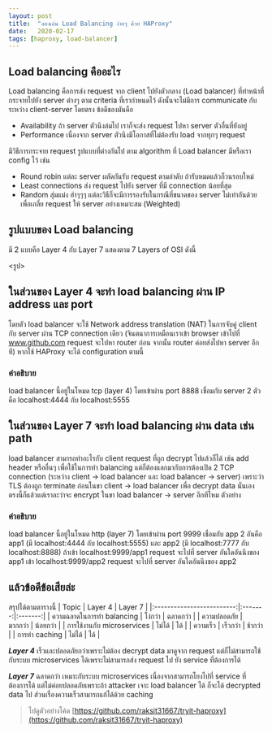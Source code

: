 ```yaml
---
layout: post
title:  "ลองเล่น Load Balancing ง่ายๆ ด้วย HAProxy"
date:   2020-02-17
tags: [haproxy, load-balancer]
---
```

## Load balancing คืออะไร
Load balancing คือการส่ง request จาก client ไปยังตัวกลาง (Load balancer) ที่ทำหน้าที่กระจายไปยัง server ต่างๆ ตาม criteria ที่เรากำหนดไว้ ดังนั้นจะไม่มีการ communicate กับระหว่าง client-server โดยตรง ข้อดีของมันคือ
- Availability ถ้า server ตัวนึงล่มไป เราก็จะส่ง request ไปหา server ตัวอื่นที่ยังอยู่
- Performance เนื่องจาก server ตัวนึงมีโอกาสที่ไม่ต้องรับ load จากทุกๆ request

มีวิธีการกระจาย request รูปแบบที่ต่างกันไป ตาม algorithm ที่ Load balancer มีหรือเรา config ไว้ เช่น
- Round robin แต่ละ server ผลัดกันรับ request ตามลำดับ ถ้ารับหมดแล้วก็วนรอบใหม่
- Least connections ส่ง request ไปยัง server ที่มี connection น้อยที่สุด
- Random สุ่มแม่ง ฮ่าๆๆๆ
แต่ละวิธีก็จะมีการรองรับในกรณีที่ขนาดของ server ไม่เท่ากันด้วย เพื่อเกลี่ย request ให้ server อย่างเหมาะสม (Weighted)  

## รูปแบบของ Load balancing
มี 2 แบบคือ Layer 4 กับ Layer 7 แสดงตาม 7 Layers of OSI ดังนี้  

<รูป>  

## ในส่วนของ Layer 4 จะทำ load balancing ผ่าน IP address และ port
โดยตัว load balancer จะใช้ Network address translation (NAT) ในการจับคู่ client กับ server ผ่าน TCP connection เดียว (จินตนาการเหมือนเราเข้า browser เข้าไปที่ www.github.com request จะไปหา router ก่อน จากนั้น router ค่อยส่งไปหา server อีกที) หากใช้ HAProxy จะได้ configuration ตามนี้

<script src="https://gist.github.com/raksit31667/69a6bca929b3592c4df86abc6b101acb.js"></script>

### คำอธิบาย
load balancer นี้อยู่ในโหมด tcp (layer 4) โดยเข้าผ่าน port 8888 เชื่อมกับ server 2 ตัวคือ localhost:4444 กับ localhost:5555  

## ในส่วนของ Layer 7 จะทำ load balancing ผ่าน data เช่น path
load balancer สามารถทำอะไรกับ client request ที่ถูก decrypt ไปแล้วก็ได้ เช่น add header หรืออื่นๆ เพื่อใช้ในการทำ balancing แต่ก็ต้องแลกมากับการต้องเปิด 2 TCP connection (ระหว่าง client -> load balancer และ load balancer -> server) เพราะว่า TLS ต้องถูก terminate ก่อนในขา client -> load balancer เพื่อ decrypt data นั่นเอง ตรงนี้ก็แล้วแต่เราละว่าจะ encrypt ในขา load balancer -> server อีกทีไหม ตัวอย่าง  

<script src="https://gist.github.com/raksit31667/7b4b1f3ae6e036e5602514fab03f3f6b.js"></script>

### คำอธิบาย
load balancer นี้อยู่ในโหมด http (layer 7) โดยเข้าผ่าน port 9999 เชื่อมกับ app 2 อันคือ app1 (มี localhost:4444 กับ localhost:5555) และ app2 (มี localhost:7777 กับ localhost:8888) ถ้าเข้า localhost:9999/app1 request จะไปที่ server อันใดอันนึงของ app1 เข้า localhost:9999/app2 request จะไปที่ server อันใดอันนึงของ app2

## แล้วข้อดีข้อเสียล่ะ
สรุปได้ตามตารางนี้
|           Topic           | Layer 4 | Layer 7 |
|:-------------------------:|:-------:|:-------:|
| ความฉลาดในการทำ balancing |  โง่กว่า  | ฉลาดกว่า |
|         ความปลอดภัย        |  มากกว่า |  น้อยกว่า |
|  การใช้งานกับ microservices |   ไม่ได้  |    ได้   |
|          ความเร็ว          |  เร็วกว่า |  ช้ากว่า  |
|       การทำ caching       |   ไม่ได้  |    ได้   |

***Layer 4*** เร็วและปลอดภัยกว่าเพราะไม่ต้อง decrypt data มาดูจาก request แต่ก็ไม่สามารถใช้กับระบบ microservices ได้เพราะไม่สามารถส่ง request ไป ยัง service ที่ต้องการได้  

***Layer 7*** ฉลาดกว่า เหมาะกับระบบ microservices เนื่องจากสามารถโยงไปที่ service ที่ต้องการได้ แต่ไม่ค่อยปลอดภัยเพราะถ้า attacker เจาะ load balancer ได้ ก็จะได้ decrypted data ไป ส่วนเรื่องความเร็วสามารถแก้ได้ด้วย caching

> ไปดูตัวอย่างโค้ด [https://github.com/raksit31667/tryit-haproxy](https://github.com/raksit31667/tryit-haproxy)


